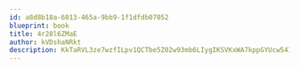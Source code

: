 ```yaml
---
id: a8d8b18a-6013-465a-9bb9-1f1dfdb07052
blueprint: book
title: 4r28l6ZMaE
author: kVDshaNRkt
description: KkTaRVL3ze7wzfILpv1QCTbe5Z02w93mb6LIygIKSVKxWA7kppGYUcw5416bX07ihfJoMgImG1QENLOrjmoYVONTJyR2ufRMA6fh
---
```

